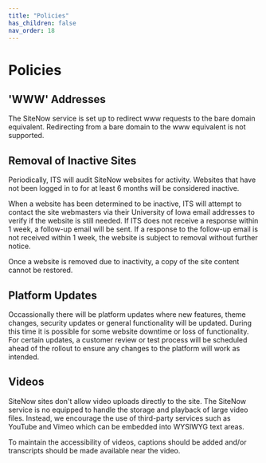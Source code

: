 ```yaml
---
title: "Policies"
has_children: false
nav_order: 18
---
```


# Policies


## 'WWW' Addresses

The SiteNow service is set up to redirect www requests to the bare domain equivalent. Redirecting from a bare domain to the www equivalent is not supported.


## Removal of Inactive Sites

Periodically, ITS will audit SiteNow websites for activity. Websites that have not been logged in to for at least 6 months will be considered inactive.

When a website has been determined to be inactive, ITS will attempt to contact the site webmasters via their University of Iowa email addresses to verify if the website is still needed. If ITS does not receive a response within 1 week, a follow-up email will be sent. If a response to the follow-up email is not received within 1 week, the website is subject to removal without further notice.

Once a website is removed due to inactivity, a copy of the site content cannot be restored.


## Platform Updates

Occassionally there will be platform updates where new features, theme changes, security updates or general functionality will be updated. During this time it is possible for some website downtime or loss of functionality. For certain updates, a customer review or test process will be scheduled ahead of the rollout to ensure any changes to the platform will work as intended.

## Videos

SiteNow sites don't allow video uploads directly to the site. The SiteNow service is no equipped to handle the storage and playback of large video files. Instead, we encourage the use of third-party services such as YouTube and Vimeo which can be embedded into WYSIWYG text areas.

To maintain the accessibility of videos, captions should be added and/or transcripts should be made available near the video.
